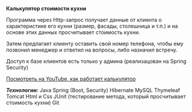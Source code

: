 **Калькулятор стоимости кухни**

Программа через Http-запрос получает данные от клиента о характеристике его кухни (размер, фасады, столешница и т.п.) и на основе этих данных просчитывает  стоимость кухни.

Затем предлагает клиенту оставить свой номер телефона, чтобы ему позвонил менеджер и ответил на вопросы, либо назначил встречу.

Доступ к базе клиентов есть только у админа (реализацован на Spring Security)

<a href="https://youtu.be/148P82XNDqs"> Посмотреть на YouTube, как работает калькулятор </a>

***Технологии:***
Java 
Spring (Boot, Security) 
Hibernate 
MySQL 
Thymeleaf
Tomcat
Html и Css
JUnit (тестирование метода, который просчитывает стоимость кухни)
Git




